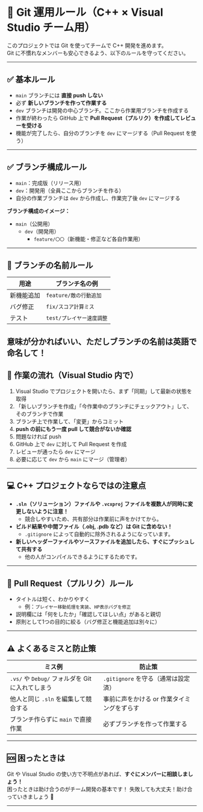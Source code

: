 # 📘 Git 運用ルール（C++ × Visual Studio チーム用）

このプロジェクトでは Git を使ってチームで C++ 開発を進めます。  
Git に不慣れなメンバーも安心できるよう、以下のルールを守ってください。

---

## ✅ 基本ルール

- `main` ブランチには **直接 push しない**
- 必ず **新しいブランチを作って作業する**
- `dev` ブランチは開発の中心ブランチ。ここから作業用ブランチを作成する
- 作業が終わったら GitHub 上で **Pull Request（プルリク）を作成してレビューを受ける**
- 機能が完了したら、自分のブランチを `dev` にマージする（Pull Request を使う）

---

## ✅ ブランチ構成ルール

- `main`：完成版（リリース用）
- `dev`：開発用（全員ここからブランチを作る）
- 自分の作業ブランチは `dev` から作成し、作業完了後 `dev` にマージする

**ブランチ構成のイメージ：**
- `main`（公開用）
  - `dev`（開発用）
    - `feature/〇〇`（新機能・修正など各自作業用）

---

## 🌱 ブランチの名前ルール

| 用途           | ブランチ名の例             |
|----------------|-----------------------------|
| 新機能追加     | `feature/敵の行動追加`      |
| バグ修正       | `fix/スコア計算ミス`        |
| テスト         | `test/プレイヤー速度調整`   |

**意味が分かればいい、ただしブランチの名前は英語で命名して！**
---

## 🔄 作業の流れ（Visual Studio 内で）

1. Visual Studio でプロジェクトを開いたら、まず「同期」して最新の状態を取得
2. 「新しいブランチを作成」「今作業中のブランチにチェックアウト」して、そのブランチで作業
3. ブランチ上で作業して、「変更」からコミット
4. **push の前にもう一度 pull して競合がないか確認**
5. 問題なければ push
6. GitHub 上で `dev` に対して Pull Request を作成
7. レビューが通ったら `dev` にマージ
8. 必要に応じて `dev` から `main` にマージ（管理者）

---

## 💻 C++ プロジェクトならではの注意点

- **`.sln`（ソリューション）ファイルや `.vcxproj` ファイルを複数人が同時に変更しないように注意！**
  - 競合しやすいため、共有部分は作業前に声をかけてから。
- **ビルド結果や中間ファイル（.obj, .pdb など）は Git に含めない！**
  - `.gitignore` によって自動的に除外されるようになっています。
- **新しいヘッダーファイルやソースファイルを追加したら、すぐにプッシュして共有する**
  - 他の人がコンパイルできるようにするためです。

---

## 📌 Pull Request（プルリク）ルール

- タイトルは短く、わかりやすく
  - 例：`プレイヤー移動処理を実装`、`HP表示バグを修正`
- 説明欄には「何をしたか」「確認してほしい点」があると親切
- 原則として1つの目的に絞る（バグ修正と機能追加は別々に）

---

## ⚠️ よくあるミスと防止策

| ミス例                               | 防止策                                         |
|--------------------------------------|------------------------------------------------|
| `.vs/` や `Debug/` フォルダを Git に入れてしまう | `.gitignore` を守る（通常は設定済）           |
| 他人と同じ `.sln` を編集して競合する           | 事前に声をかける or 作業タイミングをずらす     |
| ブランチ作らずに `main` で直接作業             | 必ずブランチを作って作業する                   |

---

## 🆘 困ったときは

Git や Visual Studio の使い方で不明点があれば、**すぐにメンバーに相談しましょう！**  
困ったときは助け合うのがチーム開発の基本です！
失敗しても大丈夫！助け合っていきましょう 💪

---
